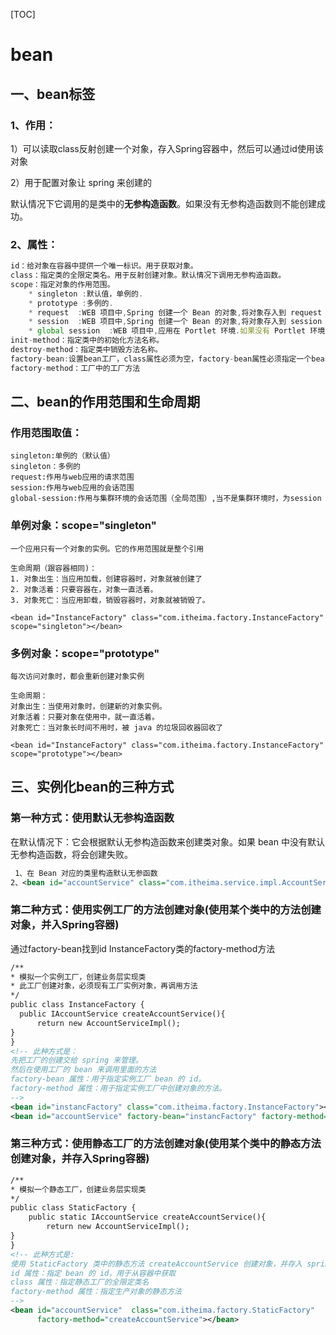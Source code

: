 [TOC]



# bean

## 一、bean标签
### 1、作用：
1）可以读取class反射创建一个对象，存入Spring容器中，然后可以通过id使用该对象

2）用于配置对象让 spring 来创建的

默认情况下它调用的是类中的**无参构造函数**。如果没有无参构造函数则不能创建成功。

### 2、属性：
```javascript
id：给对象在容器中提供一个唯一标识。用于获取对象。
class：指定类的全限定类名。用于反射创建对象。默认情况下调用无参构造函数。
scope：指定对象的作用范围。
    * singleton :默认值，单例的.
    * prototype :多例的.
    * request  :WEB 项目中,Spring 创建一个 Bean 的对象,将对象存入到 request 域中.
    * session  :WEB 项目中,Spring 创建一个 Bean 的对象,将对象存入到 session 域中.
    * global session  :WEB 项目中,应用在 Portlet 环境.如果没有 Portlet 环境,那么globalSession 相当于 session.
init-method：指定类中的初始化方法名称。
destroy-method：指定类中销毁方法名称。
factory-bean:设置bean工厂，class属性必须为空，factory-bean属性必须指定一个bean的名字，这个bean一定要在当前的bean工厂或者父bean厂中
factory-method：工厂中的工厂方法
```



## 二、bean的作用范围和生命周期

### 作用范围取值：
```
singleton:单例的（默认值）
singleton：多例的
request:作用与web应用的请求范围
session:作用与web应用的会话范围
global-session:作用与集群环境的会话范围（全局范围）,当不是集群环境时，为session
```
### 单例对象：scope="singleton"
```
一个应用只有一个对象的实例。它的作用范围就是整个引用

生命周期（跟容器相同)：
1. 对象出生：当应用加载，创建容器时，对象就被创建了
2. 对象活着：只要容器在，对象一直活着。
3. 对象死亡：当应用卸载，销毁容器时，对象就被销毁了。

<bean id="InstanceFactory" class="com.itheima.factory.InstanceFactory" scope="singleton"></bean>
```
### 多例对象：scope="prototype"
```
每次访问对象时，都会重新创建对象实例

生命周期：
对象出生：当使用对象时，创建新的对象实例。
对象活着：只要对象在使用中，就一直活着。
对象死亡：当对象长时间不用时，被 java 的垃圾回收器回收了

<bean id="InstanceFactory" class="com.itheima.factory.InstanceFactory" scope="prototype"></bean>
```



## 三、实例化bean的三种方式

###   第一种方式：使用默认无参构造函数
   在默认情况下：它会根据默认无参构造函数来创建类对象。如果 bean 中没有默认无参构造函数，将会创建失败。
```xml
 1、在 Bean 对应的类里构造默认无参函数
2、<bean id="accountService" class="com.itheima.service.impl.AccountServiceImpl"></bean>-->
```
###     第二种方式：使用实例工厂的方法创建对象(使用某个类中的方法创建对象，并入Spring容器)
通过factory-bean找到id InstanceFactory类的factory-method方法
  ```  xml
/**
* 模拟一个实例工厂，创建业务层实现类
* 此工厂创建对象，必须现有工厂实例对象，再调用方法
*/
public class InstanceFactory {
    public IAccountService createAccountService(){
        return new AccountServiceImpl();
}
}
<!-- 此种方式是：
先把工厂的创建交给 spring 来管理。
然后在使用工厂的 bean 来调用里面的方法
factory-bean 属性：用于指定实例工厂 bean 的 id。
factory-method 属性：用于指定实例工厂中创建对象的方法。
-->
<bean id="instancFactory" class="com.itheima.factory.InstanceFactory"></bean>
<bean id="accountService" factory-bean="instancFactory" factory-method="createAccountService"></bean>
  ```

###  第三种方式：使用静态工厂的方法创建对象(使用某个类中的静态方法创建对象，并存入Spring容器)     
```xml
/**
* 模拟一个静态工厂，创建业务层实现类
*/
public class StaticFactory { 
    public static IAccountService createAccountService(){
        return new AccountServiceImpl();
}
}
<!-- 此种方式是:
使用 StaticFactory 类中的静态方法 createAccountService 创建对象，并存入 spring 容器
id 属性：指定 bean 的 id，用于从容器中获取
class 属性：指定静态工厂的全限定类名
factory-method 属性：指定生产对象的静态方法
-->
<bean id="accountService"  class="com.itheima.factory.StaticFactory"  
      factory-method="createAccountService"></bean>
````